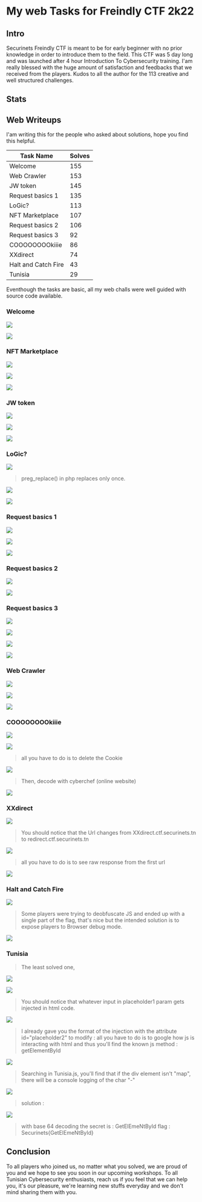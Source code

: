 # My web Tasks for Freindly CTF 2k22 

## Intro
Securinets Freindly CTF is meant to be for early beginner with no prior knowledge in order to introduce them to the field. This CTF was 5 day long and was launched after 4 hour Introduction To Cybersecurity training. 
I'am really blessed with the huge amount of satisfaction and feedbacks that we received from the players.
Kudos to all the author for the 113 creative and well structured challenges.
## Stats
## Web Writeups
I'am writing this for the people who asked about solutions, hope you find this helpful.

| Task Name | Solves |
|---------|---- |
|     Welcome  | 155 |
|     Web Crawler  | 153 |
|     JW token  | 145 |
|     Request basics 1  | 135 |
|     LoGic?  | 113 |
|     NFT Marketplace  | 107 |
|     Request basics 2  | 106 |
|     Request basics 3  | 92 |
|     COOOOOOOOkiiie  | 86 |
|     XXdirect  | 74 |
|     Halt and Catch Fire  | 43 |
|     Tunisia | 29 |


Eventhough the tasks are basic, all my web challs were well guided with source code available.



### Welcome 
![](https://github.com/anas-cherni/CTF-writeups/blob/main/Securinets%20Freindly%20CTF%202k22/assets/welcome.png?raw=true)

![](https://github.com/anas-cherni/CTF-writeups/blob/main/Securinets%20Freindly%20CTF%202k22/assets/Welcome_flag.png?raw=true)

### NFT Marketplace
![](https://github.com/anas-cherni/CTF-writeups/blob/main/Securinets%20Freindly%20CTF%202k22/assets/nftexplorer.png?raw=true)

![](https://github.com/anas-cherni/CTF-writeups/blob/main/Securinets%20Freindly%20CTF%202k22/assets/nftexplorer_fake.png?raw=true)

![](https://github.com/anas-cherni/CTF-writeups/blob/main/Securinets%20Freindly%20CTF%202k22/assets/nftexplorer_flag.png?raw=true)

### JW token
![](https://github.com/anas-cherni/CTF-writeups/blob/main/Securinets%20Freindly%20CTF%202k22/assets/jwtoken.png?raw=true)

![](https://github.com/anas-cherni/CTF-writeups/blob/main/Securinets%20Freindly%20CTF%202k22/assets/JWtoken_cookie.png?raw=true)

![](https://github.com/anas-cherni/CTF-writeups/blob/main/Securinets%20Freindly%20CTF%202k22/assets/JW_flag.png?raw=true)


### LoGic?
![](https://github.com/anas-cherni/CTF-writeups/blob/main/Securinets%20Freindly%20CTF%202k22/assets/logic.png?raw=true)

> preg_replace() in php replaces only once.

![](https://github.com/anas-cherni/CTF-writeups/blob/main/Securinets%20Freindly%20CTF%202k22/assets/logic_solution.png?raw=true)

![](https://github.com/anas-cherni/CTF-writeups/blob/main/Securinets%20Freindly%20CTF%202k22/assets/logic_flag.png?raw=true)


### Request basics 1

![](https://github.com/anas-cherni/CTF-writeups/blob/main/Securinets%20Freindly%20CTF%202k22/assets/ReqBas1.png?raw=true)

![](https://github.com/anas-cherni/CTF-writeups/blob/main/Securinets%20Freindly%20CTF%202k22/assets/ReqBas1_sol.png?raw=true)

![](https://github.com/anas-cherni/CTF-writeups/blob/main/Securinets%20Freindly%20CTF%202k22/assets/ReqBas1_flag.png?raw=true)

### Request basics 2

![](https://github.com/anas-cherni/CTF-writeups/blob/main/Securinets%20Freindly%20CTF%202k22/assets/ReqBas2.png?raw=true)

![](https://github.com/anas-cherni/CTF-writeups/blob/main/Securinets%20Freindly%20CTF%202k22/assets/ReqBas2_flag.png?raw=true)

### Request basics 3
![](https://github.com/anas-cherni/CTF-writeups/blob/main/Securinets%20Freindly%20CTF%202k22/assets/ReqBas3.png?raw=true)

![](https://github.com/anas-cherni/CTF-writeups/blob/main/Securinets%20Freindly%20CTF%202k22/assets/ReqBas3_src.png?raw=true)

![](https://github.com/anas-cherni/CTF-writeups/blob/main/Securinets%20Freindly%20CTF%202k22/assets/ReqBas3_src2.png?raw=true)

![](https://github.com/anas-cherni/CTF-writeups/blob/main/Securinets%20Freindly%20CTF%202k22/assets/ReqBas3_flag.png?raw=true)

### Web Crawler

![](https://github.com/anas-cherni/CTF-writeups/blob/main/Securinets%20Freindly%20CTF%202k22/assets/crawler.png?raw=true)

![](https://github.com/anas-cherni/CTF-writeups/blob/main/Securinets%20Freindly%20CTF%202k22/assets/crawler_ref.png?raw=true)

![](https://github.com/anas-cherni/CTF-writeups/blob/main/Securinets%20Freindly%20CTF%202k22/assets/crawler_flag.png?raw=true)




### COOOOOOOOkiiie

![](https://github.com/anas-cherni/CTF-writeups/blob/main/Securinets%20Freindly%20CTF%202k22/assets/Cookie.png?raw=true)

![](https://github.com/anas-cherni/CTF-writeups/blob/main/Securinets%20Freindly%20CTF%202k22/assets/Cookie_src.png?raw=true)

> all you have to do is to delete the Cookie

![](https://github.com/anas-cherni/CTF-writeups/blob/main/Securinets%20Freindly%20CTF%202k22/assets/Cookie_echo.png?raw=true)

> Then, decode with cyberchef (online website)

![](https://github.com/anas-cherni/CTF-writeups/blob/main/Securinets%20Freindly%20CTF%202k22/assets/Cookie_flag.png?raw=true)


### XXdirect
![](https://github.com/anas-cherni/CTF-writeups/blob/main/Securinets%20Freindly%20CTF%202k22/assets/XXdirect.png?raw=true)

> You should notice that the Url changes from XXdirect.ctf.securinets.tn to redirect.ctf.securinets.tn

![](https://github.com/anas-cherni/CTF-writeups/blob/main/Securinets%20Freindly%20CTF%202k22/assets/XXdirect_redirect.png?raw=true)

> all you have to do is to see raw response from the first url

![](https://github.com/anas-cherni/CTF-writeups/blob/main/Securinets%20Freindly%20CTF%202k22/assets/XXdirect_flag.png?raw=true)



### Halt and Catch Fire

![](https://github.com/anas-cherni/CTF-writeups/blob/main/Securinets%20Freindly%20CTF%202k22/assets/halt.png?raw=true)

> Some players were trying to deobfuscate JS and ended up with a 
> single part of the flag, that's nice but the intended solution 
> is to expose players to Browser debug mode.

![](https://github.com/anas-cherni/CTF-writeups/blob/main/Securinets%20Freindly%20CTF%202k22/assets/halt_sol.gif?raw=true)


### Tunisia

> The least solved one, 

![](https://github.com/anas-cherni/CTF-writeups/blob/main/Securinets%20Freindly%20CTF%202k22/assets/Tunisia.png?raw=true)

![](https://github.com/anas-cherni/CTF-writeups/blob/main/Securinets%20Freindly%20CTF%202k22/assets/Tunisia_src.png?raw=true)

> You should notice that whatever input in placeholder1 param gets injected in html code.

![](https://github.com/anas-cherni/CTF-writeups/blob/main/Securinets%20Freindly%20CTF%202k22/assets/Tunisia_src2.png?raw=true)

> I already gave you the format of the injection with the attribute id="placeholder2" to modify : all you have to do is to google how js is interacting with html and thus you'll find the known js method : getElementById

![](https://github.com/anas-cherni/CTF-writeups/blob/main/Securinets%20Freindly%20CTF%202k22/assets/Tunisia_src3.png?raw=true)

> Searching in Tunisia.js, you'll find that if the div element isn't "map", there will be a console logging of the char "-"

![](https://github.com/anas-cherni/CTF-writeups/blob/main/Securinets%20Freindly%20CTF%202k22/assets/Tunisia_src4.png?raw=true)

> solution :

![](https://github.com/anas-cherni/CTF-writeups/blob/main/Securinets%20Freindly%20CTF%202k22/assets/Tunisia_flag.png?raw=true)

> with base 64 decoding the secret is : GetElEmeNtById
> flag : Securinets{GetElEmeNtById}

## Conclusion
To all players who joined us, no matter what you solved, we are proud of you and we hope to see you soon in our upcoming workshops. 
To all Tunisian Cybersecurity enthusiasts, reach us if you feel that we can help you, it's our pleasure, we're learning new stuffs everyday and we don't mind sharing them with you.